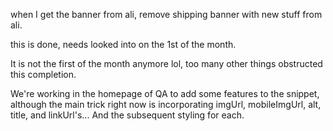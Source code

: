 when I get the banner from ali, remove shipping banner with new stuff from ali.


this is done, needs looked into on the 1st of the month.

It is not the first of the month anymore lol, too many other things obstructed this completion.

We're working in the homepage of QA to add some features to the snippet, although the main trick right now is incorporating imgUrl, mobileImgUrl, alt, title, and linkUrl's... And the subsequent styling for each.
